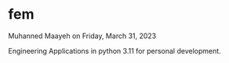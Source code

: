 # fem

Muhanned Maayeh on Friday, March 31, 2023

Engineering Applications in python 3.11 for personal development.
